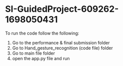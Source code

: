 # SI-GuidedProject-609262-1698050431
To run the code follow the following:
1. Go to the performance & final submission folder
2. Go to Hand_gesture_recognition (code file) folder
3. Go to main file folder
4. open the app.py file and run
